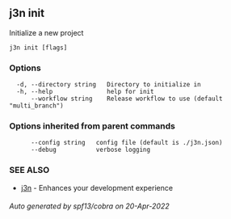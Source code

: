 ## j3n init

Initialize a new project

```
j3n init [flags]
```

### Options

```
  -d, --directory string   Directory to initialize in
  -h, --help               help for init
      --workflow string    Release workflow to use (default "multi_branch")
```

### Options inherited from parent commands

```
      --config string   config file (default is ./j3n.json)
      --debug           verbose logging
```

### SEE ALSO

* [j3n](j3n.md)     - Enhances your development experience

###### Auto generated by spf13/cobra on 20-Apr-2022
